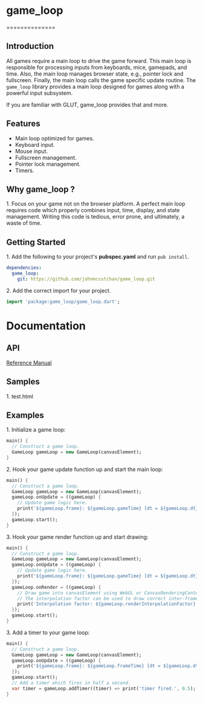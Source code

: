 # game_loop #
==============

## Introduction ##

All games require a main loop to drive the game forward. This main loop is responsible for
processing inputs from keyboards, mice, gamepads, and time. Also, the main loop
manages browser state, e.g., pointer lock and fullscreen. Finally, the main loop
calls the game specific update routine. The `game_loop` library
provides a main loop designed for games along with a powerful input subsystem.

If you are familiar with GLUT, game_loop provides that and more.

## Features ##

* Main loop optimized for games.
* Keyboard input.
* Mouse input.
* Fullscreen management.
* Pointer lock management.
* Timers.

## Why game_loop ? ##

1\. Focus on your game not on the browser platform. A perfect main loop requires
code which properly combines input, time, display, and state management. Writing
this code is tedious, error prone, and ultimately, a waste of time.

## Getting Started ##

1\. Add the following to your project's **pubspec.yaml** and run ```pub install```.

```yaml
dependencies:
  game_loop:
    git: https://github.com/johnmccutchan/game_loop.git
```

2\. Add the correct import for your project. 

```dart
import 'package:game_loop/game_loop.dart';
```

# Documentation #

## API ##

[Reference Manual](http://www.dartgamedevs.org/packages/game_loop/game_loop.thml)

## Samples ##

1\. test.html

## Examples ##

1\. Initialize a game loop:

```dart
main() {
  // Construct a game loop.
  GameLoop gameLoop = new GameLoop(canvasElement);
}
```

2\. Hook your game update function up and start the main loop:

```dart
main() {
  // Construct a game loop.
  GameLoop gameLoop = new GameLoop(canvasElement);
  gameLoop.onUpdate = ((gameLoop) {
    // Update game logic here.
    print('${gameLoop.frame}: ${gameLoop.gameTime} [dt = ${gameLoop.dt}].');
  });
  gameLoop.start();
}
```

3\. Hook your game render function up and start drawing:

```dart
main() {
  // Construct a game loop.
  GameLoop gameLoop = new GameLoop(canvasElement);
  gameLoop.onUpdate = ((gameLoop) {
    // Update game logic here.
    print('${gameLoop.frame}: ${gameLoop.gameTime} [dt = ${gameLoop.dt}].');
  });
  gameLoop.onRender = ((gameLoop) {
    // Draw game into canvasElement using WebGL or CanvasRenderingContext here.
    // The interpolation factor can be used to draw correct inter-frame
  	print('Interpolation factor: ${gameLoop.renderInterpolationFactor}');
  });
  gameLoop.start();
}
```

3\. Add a timer to your game loop:

```dart
main() {
  // Construct a game loop.
  GameLoop gameLoop = new GameLoop(canvasElement);
  gameLoop.onUpdate = ((gameLoop) {
    print('${gameLoop.frame}: ${gameLoop.frameTime} [dt = ${gameLoop.dt}].');
  });
  gameLoop.start();
  // Add a timer which fires in half a second.
  var timer = gameLoop.addTimer((timer) => print('timer fired.', 0.5);
}
```
